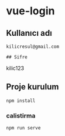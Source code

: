 # vue-login

## Kullanıcı adı
```
kilicresul@gmail.com

## Sifre
```
kilic123

## Proje kurulum
```
npm install
```

### calistirma
```
npm run serve
```

